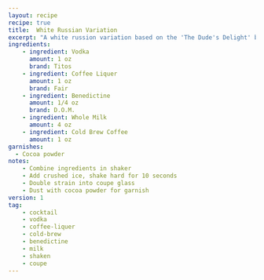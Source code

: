 ```yaml
---
layout: recipe
recipe: true
title:  White Russian Variation
excerpt: "A white russion variation based on the 'The Dude's Delight' by Tim Webb."
ingredients:
    - ingredient: Vodka
      amount: 1 oz
      brand: Titos
    - ingredient: Coffee Liquer
      amount: 1 oz
      brand: Fair
    - ingredient: Benedictine
      amount: 1/4 oz
      brand: D.O.M.
    - ingredient: Whole Milk
      amount: 4 oz
    - ingredient: Cold Brew Coffee
      amount: 1 oz
garnishes:
  - Cocoa powder
notes:
    - Combine ingredients in shaker
    - Add crushed ice, shake hard for 10 seconds
    - Double strain into coupe glass
    - Dust with cocoa powder for garnish
version: 1
tag:
    - cocktail
    - vodka
    - coffee-liquer
    - cold-brew
    - benedictine
    - milk
    - shaken
    - coupe
---
```

